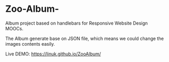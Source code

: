 # Zoo-Album-
Album project based on handlebars for Responsive Website Design MOOCs.

The Album generate base on JSON file, which means we could change the images contents easily.  

Live DEMO: https://linuk.github.io/ZooAlbum/
